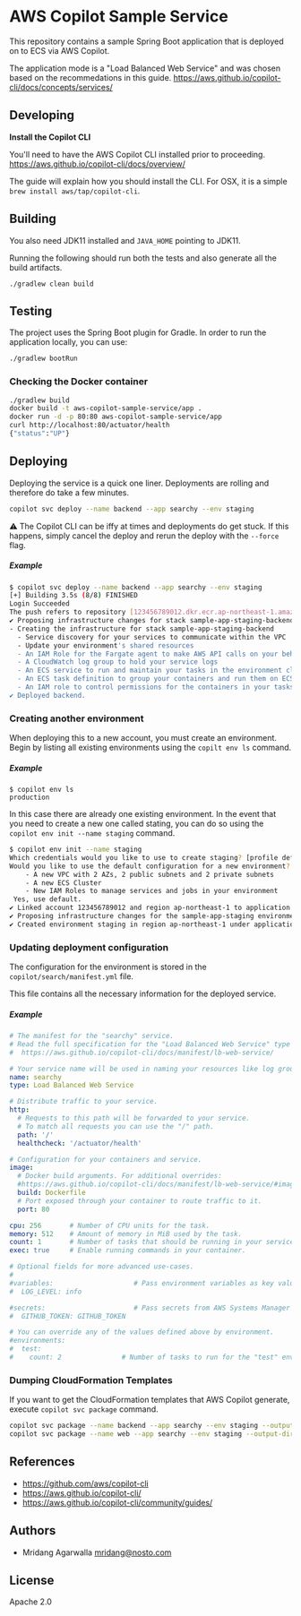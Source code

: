 # AWS Copilot Sample Service

This repository contains a sample Spring Boot application that is deployed on to ECS via AWS Copilot.

The application mode is a "Load Balanced Web Service" and was chosen based on the recommedations in this guide. https://aws.github.io/copilot-cli/docs/concepts/services/

## Developing

**Install the Copilot CLI**

You'll need to have the AWS Copilot CLI installed prior to proceeding. https://aws.github.io/copilot-cli/docs/overview/

The guide will explain how you should install the CLI. For OSX, it is a simple `brew install aws/tap/copilot-cli`.

## Building

You also need JDK11 installed and `JAVA_HOME` pointing to JDK11.

Running the following should run both the tests and also generate all the build artifacts.

```shell
./gradlew clean build
```

## Testing

The project uses the Spring Boot plugin for Gradle. In order to run the application locally, you can use:

```bash
./gradlew bootRun
```

### Checking the Docker container

```bash
./gradlew build
docker build -t aws-copilot-sample-service/app .
docker run -d -p 80:80 aws-copilot-sample-service/app
curl http://localhost:80/actuator/health
{"status":"UP"}
```

## Deploying

Deploying the service is a quick one liner. Deployments are rolling and therefore do take a few minutes.

```bash
copilot svc deploy --name backend --app searchy --env staging
```

⚠️ The Copilot CLI can be iffy at times and deployments do get stuck. If this happens, simply cancel the deploy and rerun the deploy with the `--force` flag.

##### Example

```bash
$ copilot svc deploy --name backend --app searchy --env staging
[+] Building 3.5s (8/8) FINISHED
Login Succeeded
The push refers to repository [123456789012.dkr.ecr.ap-northeast-1.amazonaws.com/searchy/backend]
✔ Proposing infrastructure changes for stack sample-app-staging-backend
- Creating the infrastructure for stack sample-app-staging-backend
  - Service discovery for your services to communicate within the VPC
  - Update your environment's shared resources
  - An IAM Role for the Fargate agent to make AWS API calls on your behalf
  - A CloudWatch log group to hold your service logs
  - An ECS service to run and maintain your tasks in the environment cluster
  - An ECS task definition to group your containers and run them on ECS
  - An IAM role to control permissions for the containers in your tasks
✔ Deployed backend.
```

### Creating another environment

When deploying this to a new account, you must create an environment. Begin 
by listing all existing environments using the `copilt env ls` command.

##### Example
```shell
$ copilot env ls
production
```

In this case there are already one existing environment. In the event 
that you need to create a new one called stating, you can do so
using the `copilot env init --name staging` command.

```bash
$ copilot env init --name staging
Which credentials would you like to use to create staging? [profile default]
Would you like to use the default configuration for a new environment?
    - A new VPC with 2 AZs, 2 public subnets and 2 private subnets
    - A new ECS Cluster
    - New IAM Roles to manage services and jobs in your environment
 Yes, use default.
✔ Linked account 123456789012 and region ap-northeast-1 to application sample-app.
✔ Proposing infrastructure changes for the sample-app-staging environment.
✔ Created environment staging in region ap-northeast-1 under application sample-app.
```

### Updating deployment configuration

The configuration for the environment is stored in the `copilot/search/manifest.yml` file.

This file contains all the necessary information for the deployed service.

##### Example

```yaml
# The manifest for the "searchy" service.
# Read the full specification for the "Load Balanced Web Service" type at:
#  https://aws.github.io/copilot-cli/docs/manifest/lb-web-service/

# Your service name will be used in naming your resources like log groups, ECS services, etc.
name: searchy
type: Load Balanced Web Service

# Distribute traffic to your service.
http:
  # Requests to this path will be forwarded to your service.
  # To match all requests you can use the "/" path.
  path: '/'
  healthcheck: '/actuator/health'

# Configuration for your containers and service.
image:
  # Docker build arguments. For additional overrides:
  #https://aws.github.io/copilot-cli/docs/manifest/lb-web-service/#image-build
  build: Dockerfile
  # Port exposed through your container to route traffic to it.
  port: 80

cpu: 256       # Number of CPU units for the task.
memory: 512    # Amount of memory in MiB used by the task.
count: 1       # Number of tasks that should be running in your service.
exec: true     # Enable running commands in your container.

# Optional fields for more advanced use-cases.
#
#variables:                    # Pass environment variables as key value pairs.
#  LOG_LEVEL: info

#secrets:                      # Pass secrets from AWS Systems Manager (SSM) Parameter Store.
#  GITHUB_TOKEN: GITHUB_TOKEN

# You can override any of the values defined above by environment.
#environments:
#  test:
#    count: 2               # Number of tasks to run for the "test" environment.

```

### Dumping CloudFormation Templates

If you want to get the CloudFormation templates that AWS Copilot generate, execute `copilot svc package` command.

```bash
copilot svc package --name backend --app searchy --env staging --output-dir ./infrastructure
copilot svc package --name web --app searchy --env staging --output-dir ./infrastructure
```

## References
- https://github.com/aws/copilot-cli
- https://aws.github.io/copilot-cli/
- https://aws.github.io/copilot-cli/community/guides/

## Authors

* Mridang Agarwalla <mridang@nosto.com>

## License

Apache 2.0